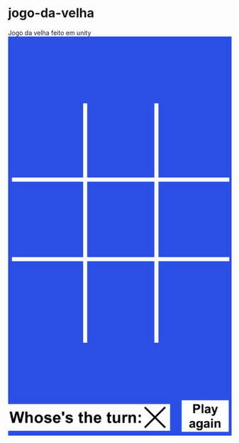 # jogo-da-velha
Jogo da velha feito em unity
![Preview do Jogo](https://github.com/luan-monteiro/jogo-da-velha/blob/master/jogo_da_velha.gif)
